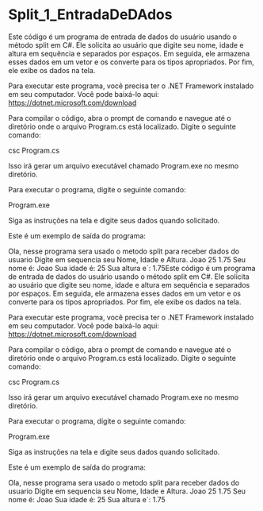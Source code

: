 # Split_1_EntradaDeDAdos
Este código é um programa de entrada de dados do usuário usando o método split em C#. Ele solicita ao usuário que digite seu nome, idade e altura em sequência e separados por espaços. Em seguida, ele armazena esses dados em um vetor e os converte para os tipos apropriados. Por fim, ele exibe os dados na tela.

Para executar este programa, você precisa ter o .NET Framework instalado em seu computador. Você pode baixá-lo aqui: https://dotnet.microsoft.com/download

Para compilar o código, abra o prompt de comando e navegue até o diretório onde o arquivo Program.cs está localizado. Digite o seguinte comando:

csc Program.cs

Isso irá gerar um arquivo executável chamado Program.exe no mesmo diretório.

Para executar o programa, digite o seguinte comando:

Program.exe

Siga as instruções na tela e digite seus dados quando solicitado.

Este é um exemplo de saída do programa:

Ola, nesse programa sera usado o metodo split para receber dados do usuario
Digite em sequencia seu Nome, Idade e Altura.
Joao 25 1.75
Seu nome é: Joao
Sua idade é: 25
Sua altura e´: 1.75Este código é um programa de entrada de dados do usuário usando o método split em C#. Ele solicita ao usuário que digite seu nome, idade e altura em sequência e separados por espaços. Em seguida, ele armazena esses dados em um vetor e os converte para os tipos apropriados. Por fim, ele exibe os dados na tela.

Para executar este programa, você precisa ter o .NET Framework instalado em seu computador. Você pode baixá-lo aqui: https://dotnet.microsoft.com/download

Para compilar o código, abra o prompt de comando e navegue até o diretório onde o arquivo Program.cs está localizado. Digite o seguinte comando:

csc Program.cs

Isso irá gerar um arquivo executável chamado Program.exe no mesmo diretório.

Para executar o programa, digite o seguinte comando:

Program.exe

Siga as instruções na tela e digite seus dados quando solicitado.

Este é um exemplo de saída do programa:

Ola, nesse programa sera usado o metodo split para receber dados do usuario
Digite em sequencia seu Nome, Idade e Altura.
Joao 25 1.75
Seu nome é: Joao
Sua idade é: 25
Sua altura e´: 1.75
